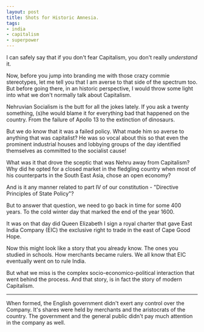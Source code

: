 ```yaml
---
layout: post
title: Shots for Historic Amnesia.
tags:
- india
- capitalism
- superpower
---
```


I can safely say that if you don't fear Capitalism, you don't really *understand* it.

Now, before you jump into branding me with those crazy commie stereotypes, let me tell you that I am averse to that side of the spectrum too. But before going there, in an historic perspective, I would throw some light into what we don't normally talk about Capitalism.

Nehruvian Socialism is the butt for all the jokes lately. If you ask a twenty something, (s)he would blame it for everything bad that happened on the country. From the failure of Apollo 13 to the extinction of dinosaurs.

But we do know that it was a failed policy. What made him so averse to anything that was capitalist? He was so vocal about this so that even the prominent industrial houses and lobbying groups of the day identified themselves as committed to the socialist cause!

What was it that drove the sceptic that was Nehru away from Capitalism? Why did he opted for a closed market in the fledgling country when most of his counterparts in the South East Asia, chose an open economy?

And is it any manner related to part IV of our constitution - "Directive Principles of State Policy"?

But to answer that question, we need to go back in time for some 400 years. To the cold winter day that marked the end of the year 1600. 

It was on that day did Queen Elizabeth I sign a royal charter that gave East India Company (EIC) the exclusive right to trade in the east of Cape Good Hope.

Now this might look like a story that you already know. The ones you studied in schools. How merchants became rulers. We all know that EIC eventually went on to rule India. 

But what we miss is the complex socio-economico-political interaction that went behind the process. And that story, is in fact the story of modern Capitalism.
<hr>

When formed, the English government didn't exert any control over the Company. It's shares were held by merchants and the aristocrats of the country. The government and the general public didn't pay much attention in the company as well.

